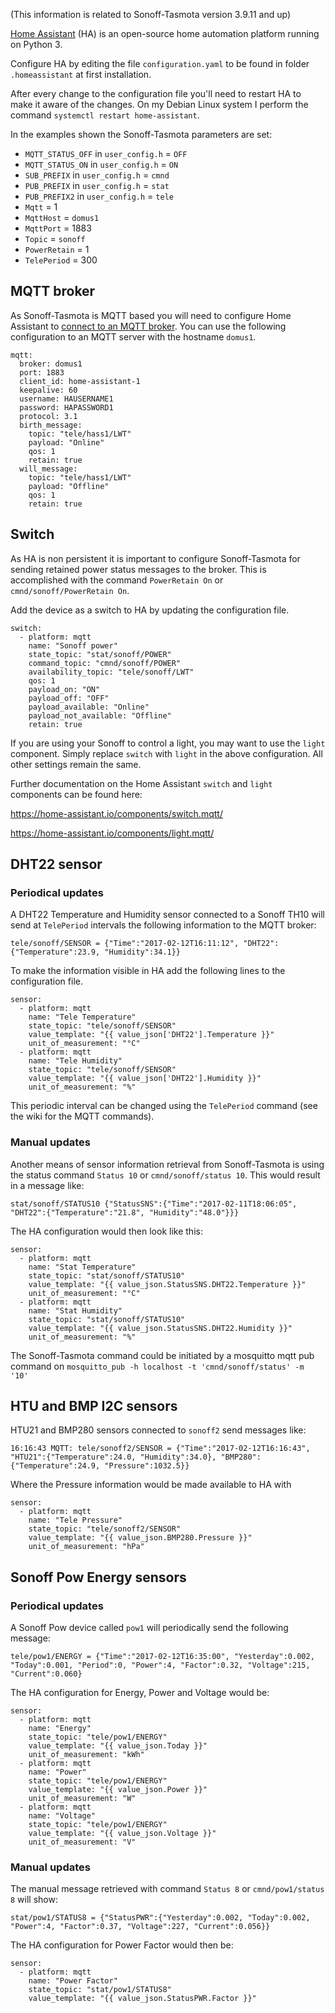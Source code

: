 (This information is related to Sonoff-Tasmota version 3.9.11 and up)

[Home Assistant](https://home-assistant.io/) (HA) is an open-source home automation platform running on Python 3.

Configure HA by editing the file ``configuration.yaml`` to be found in folder ``.homeassistant`` at first installation.

After every change to the configuration file you'll need to restart HA to make it aware of the changes. On my Debian Linux system I perform the command ``systemctl restart home-assistant``.

In the examples shown the Sonoff-Tasmota parameters are set:
- ``MQTT_STATUS_OFF`` in ``user_config.h`` = ``OFF``
- ``MQTT_STATUS_ON`` in ``user_config.h`` = ``ON``
- ``SUB_PREFIX`` in ``user_config.h`` = ``cmnd``
- ``PUB_PREFIX`` in ``user_config.h`` = ``stat``
- ``PUB_PREFIX2`` in ``user_config.h`` = ``tele``
- ``Mqtt`` = 1
- ``MqttHost`` = ``domus1``
- ``MqttPort`` = 1883
- ``Topic`` = ``sonoff``
- ``PowerRetain`` = 1
- ``TelePeriod`` = 300

## MQTT broker

As Sonoff-Tasmota is MQTT based you will need to configure Home Assistant to [connect to an MQTT broker](https://home-assistant.io/components/mqtt/). You can use the following configuration to an MQTT server with the hostname ``domus1``.
```
mqtt:
  broker: domus1
  port: 1883
  client_id: home-assistant-1
  keepalive: 60
  username: HAUSERNAME1
  password: HAPASSWORD1
  protocol: 3.1
  birth_message:
    topic: "tele/hass1/LWT"
    payload: "Online"
    qos: 1
    retain: true
  will_message:
    topic: "tele/hass1/LWT"
    payload: "Offline"
    qos: 1
    retain: true
```

## Switch

As HA is non persistent it is important to configure Sonoff-Tasmota for sending retained power status messages to the broker. This is accomplished with the command ``PowerRetain On`` or ``cmnd/sonoff/PowerRetain On``.

Add the device as a switch to HA by updating the configuration file.
```
switch:
  - platform: mqtt
    name: "Sonoff power"
    state_topic: "stat/sonoff/POWER"
    command_topic: "cmnd/sonoff/POWER"
    availability_topic: "tele/sonoff/LWT"
    qos: 1
    payload_on: "ON"
    payload_off: "OFF"
    payload_available: "Online"
    payload_not_available: "Offline"
    retain: true
```
If you are using your Sonoff to control a light, you may want to use the `light` component. Simply replace `switch` with `light` in the above configuration. All other settings remain the same.

Further documentation on the Home Assistant `switch` and `light` components can be found here:

https://home-assistant.io/components/switch.mqtt/

https://home-assistant.io/components/light.mqtt/

## DHT22 sensor

### Periodical updates

A DHT22 Temperature and Humidity sensor connected to a Sonoff TH10 will send at ``TelePeriod`` intervals the following information to the MQTT broker:
```
tele/sonoff/SENSOR = {"Time":"2017-02-12T16:11:12", "DHT22":{"Temperature":23.9, "Humidity":34.1}}
```
To make the information visible in HA add the following lines to the configuration file.
```
sensor:
  - platform: mqtt
    name: "Tele Temperature"
    state_topic: "tele/sonoff/SENSOR"
    value_template: "{{ value_json['DHT22'].Temperature }}"
    unit_of_measurement: "°C"
  - platform: mqtt
    name: "Tele Humidity"
    state_topic: "tele/sonoff/SENSOR"
    value_template: "{{ value_json['DHT22'].Humidity }}"
    unit_of_measurement: "%"
```
This periodic interval can be changed using the ``TelePeriod`` command (see the wiki for the MQTT commands).

### Manual updates

Another means of sensor information retrieval from Sonoff-Tasmota is using the status command ``Status 10`` or ``cmnd/sonoff/status 10``. This would result in a message like:
```
stat/sonoff/STATUS10 {"StatusSNS":{"Time":"2017-02-11T18:06:05", "DHT22":{"Temperature":"21.8", "Humidity":"48.0"}}}
```
The HA configuration would then look like this:
```
sensor:
  - platform: mqtt
    name: "Stat Temperature"
    state_topic: "stat/sonoff/STATUS10"
    value_template: "{{ value_json.StatusSNS.DHT22.Temperature }}"
    unit_of_measurement: "°C"
  - platform: mqtt
    name: "Stat Humidity"
    state_topic: "stat/sonoff/STATUS10"
    value_template: "{{ value_json.StatusSNS.DHT22.Humidity }}"
    unit_of_measurement: "%"
```
The Sonoff-Tasmota command could be initiated by a mosquitto mqtt pub command on ``mosquitto_pub -h localhost -t 'cmnd/sonoff/status' -m '10'``

## HTU and BMP I2C sensors

HTU21 and BMP280 sensors connected to ``sonoff2`` send messages like:
```
16:16:43 MQTT: tele/sonoff2/SENSOR = {"Time":"2017-02-12T16:16:43", "HTU21":{"Temperature":24.0, "Humidity":34.0}, "BMP280":{"Temperature":24.9, "Pressure":1032.5}}
```
Where the Pressure information would be made available to HA with
```
sensor:
  - platform: mqtt
    name: "Tele Pressure"
    state_topic: "tele/sonoff2/SENSOR"
    value_template: "{{ value_json.BMP280.Pressure }}"
    unit_of_measurement: "hPa"
```

## Sonoff Pow Energy sensors

### Periodical updates

A Sonoff Pow device called ``pow1`` will periodically send the following message:
```
tele/pow1/ENERGY = {"Time":"2017-02-12T16:35:00", "Yesterday":0.002, "Today":0.001, "Period":0, "Power":4, "Factor":0.32, "Voltage":215, "Current":0.060}
```
The HA configuration for Energy, Power and Voltage would be:
```
sensor:
  - platform: mqtt
    name: "Energy"
    state_topic: "tele/pow1/ENERGY"
    value_template: "{{ value_json.Today }}"
    unit_of_measurement: "kWh"
  - platform: mqtt
    name: "Power"
    state_topic: "tele/pow1/ENERGY"
    value_template: "{{ value_json.Power }}"
    unit_of_measurement: "W"
  - platform: mqtt
    name: "Voltage"
    state_topic: "tele/pow1/ENERGY"
    value_template: "{{ value_json.Voltage }}"
    unit_of_measurement: "V"
```

### Manual updates

The manual message retrieved with command ``Status 8`` or ``cmnd/pow1/status 8`` will show:
```
stat/pow1/STATUS8 = {"StatusPWR":{"Yesterday":0.002, "Today":0.002, "Power":4, "Factor":0.37, "Voltage":227, "Current":0.056}}
```
The HA configuration for Power Factor would then be:
```
sensor:
  - platform: mqtt
    name: "Power Factor"
    state_topic: "stat/pow1/STATUS8"
    value_template: "{{ value_json.StatusPWR.Factor }}"
```
